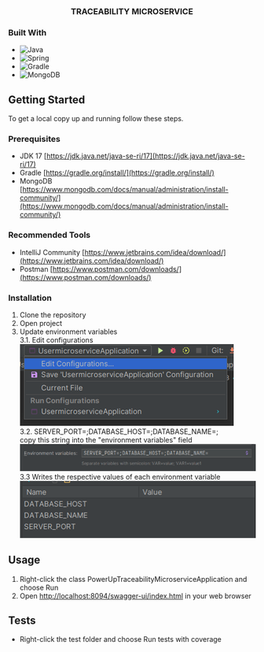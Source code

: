 <br />
<div align="center">
<h3 align="center">TRACEABILITY MICROSERVICE</h3>

</div>

### Built With

* ![Java](https://img.shields.io/badge/java-%23ED8B00.svg?style=for-the-badge&logo=java&logoColor=white)
* ![Spring](https://img.shields.io/badge/Spring-6DB33F?style=for-the-badge&logo=spring&logoColor=white)
* ![Gradle](https://img.shields.io/badge/Gradle-02303A.svg?style=for-the-badge&logo=Gradle&logoColor=white)
* ![MongoDB](https://img.shields.io/badge/MongoDB-green?style=for-the-badge&logo=mongodb&logoColor=white)


<!-- GETTING STARTED -->
## Getting Started

To get a local copy up and running follow these steps.

### Prerequisites

* JDK 17 [https://jdk.java.net/java-se-ri/17](https://jdk.java.net/java-se-ri/17)
* Gradle [https://gradle.org/install/](https://gradle.org/install/)
* MongoDB [https://www.mongodb.com/docs/manual/administration/install-community/](https://www.mongodb.com/docs/manual/administration/install-community/)

### Recommended Tools
* IntelliJ Community [https://www.jetbrains.com/idea/download/](https://www.jetbrains.com/idea/download/)
* Postman [https://www.postman.com/downloads/](https://www.postman.com/downloads/)

### Installation

1. Clone the repository
2. Open project
3. Update environment variables
   <br>
   3.1. Edit configurations<br>
   ![#](src/main/resources/img/stepOne.png)
   <br>
   3.2. SERVER_PORT=;DATABASE_HOST=;DATABASE_NAME=;
   <br>
   copy this string into the "environment variables" field<br>
   ![#](src/main/resources/img/stepTwo.png)
   <br>
   3.3 Writes the respective values of each environment variable
   <br>
   ![img.png](src/main/resources/img/stepThree.png)
<!-- USAGE -->
## Usage

1. Right-click the class PowerUpTraceabilityMicroserviceApplication and choose Run
2. Open [http://localhost:8094/swagger-ui/index.html](http://localhost:8094/swagger-ui/index.html) in your web browser

<!-- ROADMAP -->
## Tests

- Right-click the test folder and choose Run tests with coverage